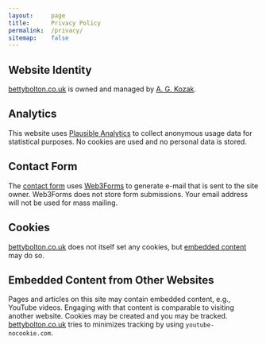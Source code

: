 ```yaml
---
layout: 	page
title:		Privacy Policy
permalink:	/privacy/
sitemap:	false
---
```


## Website Identity

[bettybolton.co.uk](https://bettybolton.co.uk) is owned and managed by
[A. G. Kozak](https://www.agkozak.com).

## Analytics

This website uses [Plausible Analytics](https://plausible.io) to collect
anonymous usage data for statistical purposes. No cookies are used and no
personal data is stored.

## Contact Form

The [contact form](/contact/) uses
[Web3Forms](https://docs.web3forms.com/getting-started/faq#id-2.-gdpr-and-privacy)
to generate e-mail that is sent to the site owner. Web3Forms does not store form
submissions. Your email address will not be used for mass mailing.

## Cookies

[bettybolton.co.uk](https://bettybolton.co.uk) does not itself set any cookies,
but [embedded content](#embedded-content-from-other-websites) may do so.

## Embedded Content from Other Websites

Pages and articles on this site may contain embedded content, e.g., YouTube
videos. Engaging with that content is comparable to visiting another website.
Cookies may be created and you may be tracked.
[bettybolton.co.uk](https://bettybolton.co.uk) tries to minimizes tracking by
using `youtube-nocookie.com`.
